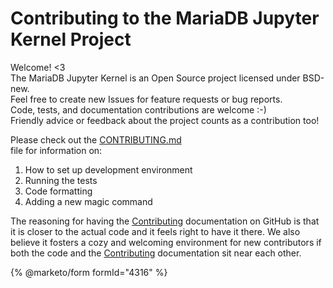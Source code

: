 # Contributing to the MariaDB Jupyter Kernel Project

Welcome! <3\
The MariaDB Jupyter Kernel is an Open Source project licensed under BSD-new.\
Feel free to create new Issues for feature requests or bug reports.\
Code, tests, and documentation contributions are welcome :-)\
Friendly advice or feedback about the project counts as a contribution too!

Please check out the [CONTRIBUTING.md](https://github.com/MariaDB/mariadb_kernel/blob/master/CONTRIBUTING)\
file for information on:

1. How to set up development environment
2. Running the tests
3. Code formatting
4. Adding a new magic command

The reasoning for having the [Contributing](https://github.com/MariaDB/mariadb_kernel/blob/master/CONTRIBUTING) documentation on GitHub is that it is closer to the actual code and it feels right to have it there. We also believe it fosters a cozy and welcoming environment for new contributors if both the code and the [Contributing](https://github.com/MariaDB/mariadb_kernel/blob/master/CONTRIBUTING) documentation sit near each other.


{% @marketo/form formId="4316" %}
